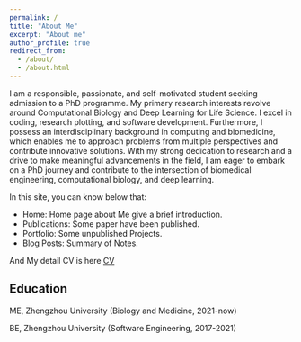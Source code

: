```yaml
---
permalink: /
title: "About Me"
excerpt: "About me"
author_profile: true
redirect_from: 
  - /about/
  - /about.html
---
```


I am a responsible, passionate, and self-motivated student seeking admission to a PhD programme. My primary research interests revolve around Computational Biology and Deep Learning for Life Science. I excel in coding, research plotting, and software development. Furthermore, I possess an interdisciplinary background in computing and biomedicine, which enables me to approach problems from multiple perspectives and contribute innovative solutions. With my strong dedication to research and a drive to make meaningful advancements in the field, I am eager to embark on a PhD journey and contribute to the intersection of biomedical engineering, computational biology, and deep learning.

In this site, you can know below that:
- Home: Home page about Me give a brief introduction.
- Publications:  Some paper have been published.
- Portfolio: Some unpublished Projects.
- Blog Posts: Summary of Notes.

And My detail CV is here [CV]()
## Education

ME, Zhengzhou University (Biology and Medicine, 2021-now)

BE, Zhengzhou University (Software Engineering, 2017-2021)

